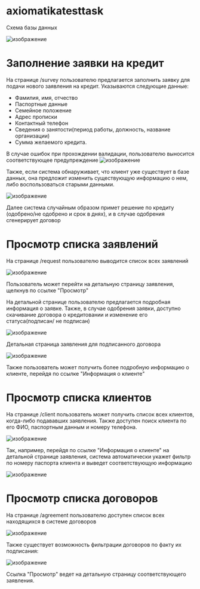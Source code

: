 # axiomatikatesttask

Схема базы данных

![изображение](https://user-images.githubusercontent.com/64489727/201596299-d198c1db-c5d2-4536-9abe-27392bf4294d.png)


# Заполнение заявки на кредит

На странице /survey пользователю предлагается заполнить заявку для подачи нового заявления на кредит. Указываются следующие данные:
* Фамилия, имя, отчество
* Паспортные данные
* Семейное положение
* Адрес прописки
* Контактный телефон
* Сведения о занятости(период работы, должность, название организации)
* Сумма желаемого кредита.

В случае ошибок при прохождении валидации, пользователю выносится соответствующее предупреждение
![изображение](https://user-images.githubusercontent.com/64489727/201591502-69b3b56e-4c2f-46ac-82af-acab68fd0357.png)

Также, если система обнаруживает, что клиент уже существует в базе данных, она предложит изменить существующую информацию о нем, либо воспользоваться старыми данными.

![изображение](https://user-images.githubusercontent.com/64489727/201592732-eb8c8302-223a-4aa7-ae1c-ea5390f3cdb9.png)

Далее система случайным образом примет решение по кредиту (одобрено/не одобрено и срок в днях), и в случае одобрения сгенерирует договор

# Просмотр списка заявлений

На странице /request пользователю выводится список всех заявлений

![изображение](https://user-images.githubusercontent.com/64489727/201593055-664c7567-a5d7-4386-9061-2c3a1c6c0fe7.png)

Пользователь может перейти на детальную страницу заявления, щелкнув по ссылке "Просмотр"

На детальной странице пользователю предлагается подробная информация о заявке. Также, в случае одобрения заявки, доступно скачивание договора о кредитовании и изменение его статуса(подписан/ не подписан)

![изображение](https://user-images.githubusercontent.com/64489727/201593384-a39f2471-bf1e-4689-adf9-a53d6ba6fdd3.png)

Детальная страница заявления для подписанного договора

![изображение](https://user-images.githubusercontent.com/64489727/201593547-9564d331-4183-43fc-9a23-88068103fbc6.png)

Также пользователь может получить более подробную информацию о клиенте, перейдя по ссылке "Информация о клиенте"

# Просмотр списка клиентов

На странице /client пользователь может получить список всех клиентов, когда-либо подававших заявления. Также доступен поиск клиента по его ФИО, паспортным данным и номеру телефона.

![изображение](https://user-images.githubusercontent.com/64489727/201593956-56d6be19-b9b3-421d-a628-4873bd4c9bcb.png)

Так, например, перейдя по ссылке "Информация о клиенте" на детальной странице заявления, система автоматически укажет фильтр по номеру паспорта клиента и выведет соответствующую информацию

![изображение](https://user-images.githubusercontent.com/64489727/201594167-4c0ac9c4-3c4b-4b59-a8f6-c274c2757762.png)

# Просмотр списка договоров

На странице /agreement пользователю доступен список всех находящихся в системе договоров

![изображение](https://user-images.githubusercontent.com/64489727/201594381-0b0f4bbe-d80f-4364-b6db-694b6ff540ed.png)

Также существует возможность фильтрации договоров по факту их подписания:

![изображение](https://user-images.githubusercontent.com/64489727/201594474-c926274f-4a56-4196-aa97-6bc11731cf94.png)

Ссылка "Просмотр" ведет на детальную страницу соответствующего заявления.

